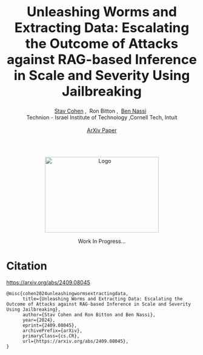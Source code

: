 
<h1 align='center' style="text-align:center; font-weight:bold; font-size:2.5em"> Unleashing Worms and Extracting Data: Escalating the Outcome of Attacks against RAG-based Inference in Scale and Severity Using Jailbreaking

 </h1>

<p align='center' style="text-align:center;font-size:1em;">
    <a href="https://stavc.github.io/Web/">Stav Cohen</a>&nbsp;,&nbsp;
    <a>Ron Bitton</a>&nbsp;,&nbsp;
    <a href="https://www.nassiben.com/">Ben Nassi</a>&nbsp;&nbsp;
    <br/> 
    Technion - Israel Institute of Technology
,Cornell Tech, Intuit<br/> 
<br>
    <a href="https://arxiv.org/abs/2409.08045">ArXiv Paper</a>

</p>


<br>
<br>

<p align="center">

  <img src="Assets/Icon.jpg" alt="Logo" width="300" height="200">

<p align="center">
Work In Progress...





# Citation
https://arxiv.org/abs/2409.08045
```
@misc{cohen2024unleashingwormsextractingdata,
      title={Unleashing Worms and Extracting Data: Escalating the Outcome of Attacks against RAG-based Inference in Scale and Severity Using Jailbreaking}, 
      author={Stav Cohen and Ron Bitton and Ben Nassi},
      year={2024},
      eprint={2409.08045},
      archivePrefix={arXiv},
      primaryClass={cs.CR},
      url={https://arxiv.org/abs/2409.08045}, 
}
```
